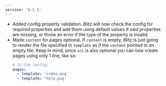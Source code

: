 ```yaml
---
version: '0.1.3'
---
```

* Added config property validation. Blitz will now check the config for required properties and add them using default values if said properties are missing, or throw an error if the type of the property is invalid.
* Made `content` for pages optional. If `content` is empty, Blitz is just going to render the file specified in `template` as if the `content` pointed to an empty file. Keep in mind, since `uri` is also optional you can now create pages using only 1 line, like so:
    ```yaml
    # In the config:
    pages:
      - template: 'index.pug'
      - template: 'help.pug'
    ```